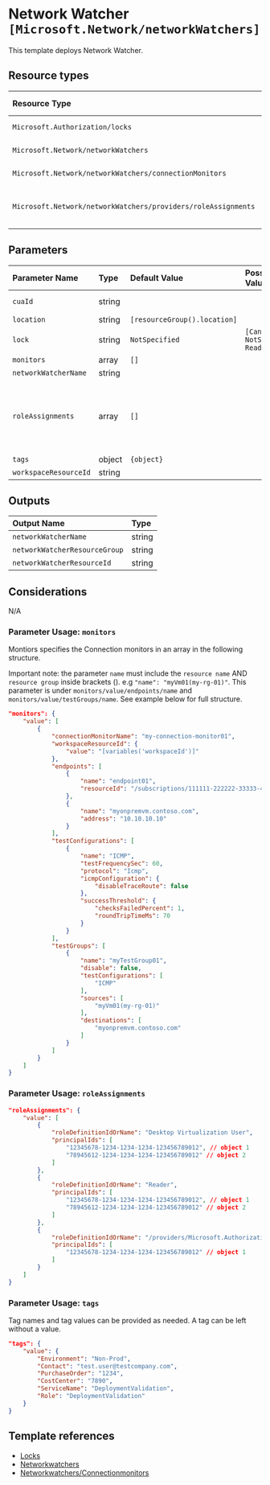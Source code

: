 # Network Watcher `[Microsoft.Network/networkWatchers]`

This template deploys Network Watcher.


## Resource types
| Resource Type | Api Version |
| :-- | :-- |
| `Microsoft.Authorization/locks` | 2016-09-01 |
| `Microsoft.Network/networkWatchers` | 2021-02-01 |
| `Microsoft.Network/networkWatchers/connectionMonitors` | 2021-02-01 |
| `Microsoft.Network/networkWatchers/providers/roleAssignments` | 2020-04-01-preview |

## Parameters
| Parameter Name | Type | Default Value | Possible Values | Description |
| :-- | :-- | :-- | :-- | :-- |
| `cuaId` | string |  |  | Optional. Customer Usage Attribution id (GUID). This GUID must be previously registered |
| `location` | string | `[resourceGroup().location]` |  | Optional. Location for all resources. |
| `lock` | string | `NotSpecified` | `[CanNotDelete, NotSpecified, ReadOnly]` | Optional. Specify the type of lock. |
| `monitors` | array | `[]` |  | Optional. Array that contains the monitors |
| `networkWatcherName` | string |  |  | Required. Name of the Network Watcher resource (hidden) |
| `roleAssignments` | array | `[]` |  | Optional. Array of role assignment objects that contain the 'roleDefinitionIdOrName' and 'principalId' to define RBAC role assignments on this resource. In the roleDefinitionIdOrName attribute, you can provide either the display name of the role definition, or its fully qualified ID in the following format: '/providers/Microsoft.Authorization/roleDefinitions/c2f4ef07-c644-48eb-af81-4b1b4947fb11' |
| `tags` | object | `{object}` |  | Optional. Tags of the resource. |
| `workspaceResourceId` | string |  |  | Optional. Specify the Workspace Resource ID |

## Outputs
| Output Name | Type |
| :-- | :-- |
| `networkWatcherName` | string |
| `networkWatcherResourceGroup` | string |
| `networkWatcherResourceId` | string |

## Considerations

N/A

### Parameter Usage: `monitors`

Montiors specifies the Connection monitors in an array in the following structure.

Important note: the parameter ``name`` must include the ``resource name`` AND ``resource group`` inside brackets (). e.g ``"name": "myVm01(my-rg-01)"``. This parameter is under ``monitors/value/endpoints/name`` and ``monitors/value/testGroups/name``. See example below for full structure.

```json
"monitors": {
    "value": [
        {
            "connectionMonitorName": "my-connection-monitor01",
            "workspaceResourceId": {
                "value": "[variables('workspaceId')]"
            },
            "endpoints": [
                {
                    "name": "endpoint01",
                    "resourceId": "/subscriptions/111111-222222-33333-4444-5555555/resourceGroups/my-rg-01/providers/Microsoft.Compute/virtualMachines/myVm01"
                },
                {
                    "name": "myonpremvm.contoso.com",
                    "address": "10.10.10.10"
                }
            ],
            "testConfigurations": [
                {
                    "name": "ICMP",
                    "testFrequencySec": 60,
                    "protocol": "Icmp",
                    "icmpConfiguration": {
                        "disableTraceRoute": false
                    },
                    "successThreshold": {
                        "checksFailedPercent": 1,
                        "roundTripTimeMs": 70
                    }
                }
            ],
            "testGroups": [
                {
                    "name": "myTestGroup01",
                    "disable": false,
                    "testConfigurations": [
                        "ICMP"
                    ],
                    "sources": [
                        "myVm01(my-rg-01)"
                    ],
                    "destinations": [
                        "myonpremvm.contoso.com"
                    ]
                }
            ]
        }
    ]
}
```

### Parameter Usage: `roleAssignments`

```json
"roleAssignments": {
    "value": [
        {
            "roleDefinitionIdOrName": "Desktop Virtualization User",
            "principalIds": [
                "12345678-1234-1234-1234-123456789012", // object 1
                "78945612-1234-1234-1234-123456789012" // object 2
            ]
        },
        {
            "roleDefinitionIdOrName": "Reader",
            "principalIds": [
                "12345678-1234-1234-1234-123456789012", // object 1
                "78945612-1234-1234-1234-123456789012" // object 2
            ]
        },
        {
            "roleDefinitionIdOrName": "/providers/Microsoft.Authorization/roleDefinitions/c2f4ef07-c644-48eb-af81-4b1b4947fb11",
            "principalIds": [
                "12345678-1234-1234-1234-123456789012" // object 1
            ]
        }
    ]
}
```

### Parameter Usage: `tags`

Tag names and tag values can be provided as needed. A tag can be left without a value.

```json
"tags": {
    "value": {
        "Environment": "Non-Prod",
        "Contact": "test.user@testcompany.com",
        "PurchaseOrder": "1234",
        "CostCenter": "7890",
        "ServiceName": "DeploymentValidation",
        "Role": "DeploymentValidation"
    }
}
```

## Template references
- [Locks](https://docs.microsoft.com/en-us/azure/templates/Microsoft.Authorization/2016-09-01/locks)
- [Networkwatchers](https://docs.microsoft.com/en-us/azure/templates/Microsoft.Network/2021-02-01/networkWatchers)
- [Networkwatchers/Connectionmonitors](https://docs.microsoft.com/en-us/azure/templates/Microsoft.Network/2021-02-01/networkWatchers/connectionMonitors)
